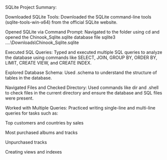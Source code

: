 SQLite Project Summary:

Downloaded SQLite Tools:
Downloaded the SQLite command-line tools (sqlite-tools-win-x64) from the official SQLite website.

Opened SQLite via Command Prompt:
Navigated to the folder using cd and opened the Chinook_Sqlite.sqlite database file
sqlite3 ..\..\Downloads\Chinook_Sqlite.sqlite

Executed SQL Queries:
Typed and executed multiple SQL queries to analyze the database using commands like SELECT, JOIN, GROUP BY, ORDER BY, LIMIT, CREATE VIEW, and CREATE INDEX.

Explored Database Schema:
Used .schema to understand the structure of tables in the database.

Navigated Files and Checked Directory:
Used commands like dir and .shell to check files in the current directory and ensure the database and SQL files were present.

Worked with Multiple Queries:
Practiced writing single-line and multi-line queries for tasks such as:

Top customers and countries by sales

Most purchased albums and tracks

Unpurchased tracks

Creating views and indexes

